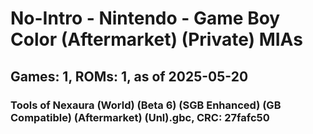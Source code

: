 # No-Intro - Nintendo - Game Boy Color (Aftermarket) (Private) MIAs
## Games: 1, ROMs: 1, as of 2025-05-20

### Tools of Nexaura (World) (Beta 6) (SGB Enhanced) (GB Compatible) (Aftermarket) (Unl).gbc, CRC: 27fafc50
